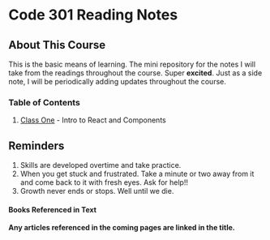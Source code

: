 # Code 301 Reading Notes

## About This Course

This is the basic means of learning. The mini repository for the notes I will take from the readings throughout the course. Super **excited**. Just as a side note, I will be periodically adding updates throughout the course.

### Table of Contents

1. [Class One](class-01.md) - Intro to React and Components
<!-- 1. [Class Two](class-02.md) - HTML, CSS, JS Basics
1. [Class Three](class-03.md) - CSS Boxes, Lists, Arrays, Loops, and Decisions 
1. [Class Four](class-04.md) - Links, Layout, Functions, Methods, and Objects with Pair Programming
1. [Class Five](class-05.md) - Images, Color, Text, and More Images
1. [Class Six](class-06.md) - Problem Domain, Object Literals, and the DOM
1. [Class Seven](class-07.md) - Domain Modeling, Tables, Functions, Methods, Objects
1. [Class Eight](class-08.md) - Layout (Revisited)
1. [Class Nine](class-09.md) - Forms, CSS for Tables, Lists, and Forms, Events
1. [Class Ten](class-10.md) - Debugging
1. [Class Eleven](class-11.md) - Images, Practical Information, and Flash
1. [Class Twelve](class-12.md) - Chart.js and ```<canvas>```
1. [Class Thirteen](class-13.md) - Persistent Storage
1. [Class Fourteen A/B](class-14.md) - Google Lessons and CSS Tips and Tricks -->

## Reminders
1. Skills are developed overtime and take practice.
1. When you get stuck and frustrated. Take a minute or two away from it and come back to it with fresh eyes. Ask for help!!
1. Growth never ends or stops. Well until we die.  

#### Books Referenced in Text
<!-- The two books used for the readings are:
* HTML & CSS by Jon Duckett
* Javascript & JQuery by John Duckett -->

**Any articles referenced in the coming pages are linked in the title.**